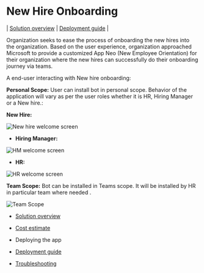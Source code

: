 
# New Hire Onboarding
| [Solution overview](/Wiki/Solution-overview.md) | [Deployment guide](/Wiki/Deployment-guide.md) |

Organization seeks to ease the process of onboarding the new hires into the organization. Based on the user experience, organization approached Microsoft to provide a customized App Neo (New Employee Orientation) for their organization where the new hires can successfully do their onboarding journey via teams.

A end-user interacting with New hire onboarding:

**Personal Scope:** User can install bot in personal scope. Behavior of the application will vary as per the user roles whether it is HR, Hiring Manager or a New hire.:

 **New Hire:**

![New hire welcome screen](/wiki/images/All.png)

- **Hiring Manager:**

![HM welcome screen](/wiki/images/Pending.png)

- **HR:**

![HR welcome screen](/wiki/images/Approved.png)

**Team Scope:** Bot can be installed in Teams scope. It will be installed by HR in particular team where needed .

![Team Scope](/wiki/images/Ideas.png)

- [Solution overview](https://github.com/OfficeDev/microsoft-teams-apps-submitanidea/wiki/Solution-overview)

- [Cost estimate](https://github.com/OfficeDev/microsoft-teams-apps-submitanidea/wiki/Cost-estimate)

- Deploying the app

- [Deployment guide](https://github.com/OfficeDev/microsoft-teams-apps-submitanidea/wiki/Deployment-guide)

- [Troubleshooting](https://github.com/OfficeDev/microsoft-teams-apps-sharenow/wiki/Troubleshooting)